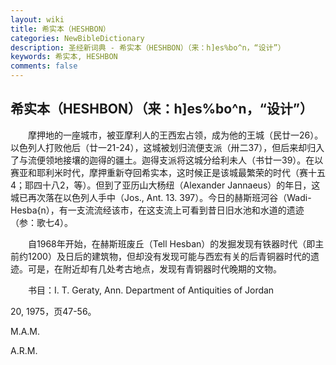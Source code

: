 ```yaml
---
layout: wiki
title: 希实本（HESHBON）
categories: NewBibleDictionary
description: 圣经新词典 - 希实本（HESHBON）（来：h]es%bo^n，“设计”）
keywords: 希实本, HESHBON
comments: false
---
```


## 希实本（HESHBON）（来：h]es%bo^n，“设计”）

　　摩押地的一座城市，被亚摩利人的王西宏占领，成为他的王城（民廿一26）。以色列人打败他后（廿一21-24），这城被划归流便支派（卅二37），但后来却归入了与流便领地接壤的迦得的疆土。迦得支派将这城分给利未人（书廿一39）。在以赛亚和耶利米时代，摩押重新夺回希实本，这时候正是该城最繁荣的时代（赛十五4；耶四十八2，等）。但到了亚历山大杨纽（Alexander Jannaeus）的年日，这城已再次落在以色列人手中（Jos., Ant. 13. 397）。今日的赫斯班河谷（Wadi-Hesba{n），有一支流流经该市，在这支流上可看到昔日旧水池和水道的遗迹（参：歌七4）。

　　自1968年开始，在赫斯班废丘（Tell Hesban）的发掘发现有铁器时代（即主前约1200）及日后的建筑物，但却没有发现可能与西宏有关的后青铜器时代的遗迹。可是，在附近却有几处考古地点，发现有青铜器时代晚期的文物。

　　书目：I. T. Geraty, Ann. Department of Antiquities of Jordan

20, 1975，页47-56。

M.A.M.

A.R.M.






